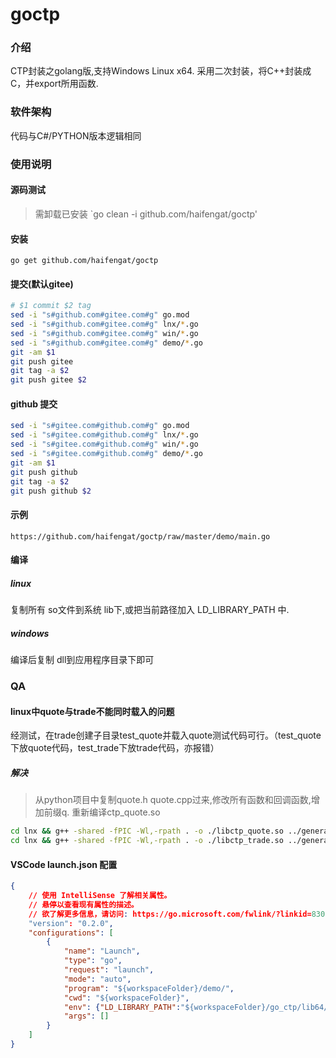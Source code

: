 # goctp

### 介绍
CTP封装之golang版,支持Windows Linux x64.
采用二次封装，将C++封装成C，并export所用函数.

### 软件架构
代码与C#/PYTHON版本逻辑相同

### 使用说明
#### 源码测试
> 需卸载已安装
`go clean -i github.com/haifengat/goctp'
#### 安装
```
go get github.com/haifengat/goctp
```
#### 提交(默认gitee)
```bash
# $1 commit $2 tag
sed -i "s#github.com#gitee.com#g" go.mod
sed -i "s#github.com#gitee.com#g" lnx/*.go
sed -i "s#github.com#gitee.com#g" win/*.go
sed -i "s#github.com#gitee.com#g" demo/*.go
git -am $1
git push gitee
git tag -a $2
git push gitee $2
```
#### github 提交
```bash
sed -i "s#gitee.com#github.com#g" go.mod
sed -i "s#gitee.com#github.com#g" lnx/*.go
sed -i "s#gitee.com#github.com#g" win/*.go
sed -i "s#gitee.com#github.com#g" demo/*.go
git -am $1
git push github
git tag -a $2
git push github $2
```

#### 示例
`https://github.com/haifengat/goctp/raw/master/demo/main.go`

#### 编译
##### linux
复制所有 so文件到系统 lib下,或把当前路径加入 LD_LIBRARY_PATH 中.
##### windows
编译后复制 dll到应用程序目录下即可

### QA
#### linux中quote与trade不能同时载入的问题
经测试，在trade创建子目录test_quote并载入quote测试代码可行。（test_quote下放quote代码，test_trade下放trade代码，亦报错）
##### 解决
> 从python项目中复制quote.h quote.cpp过来,修改所有函数和回调函数,增加前缀q. 重新编译ctp_quote.so
```bash
cd lnx && g++ -shared -fPIC -Wl,-rpath . -o ./libctp_quote.so ../generate/quote.cpp  thostmduserapi_se.so && cd ..
cd lnx && g++ -shared -fPIC -Wl,-rpath . -o ./libctp_trade.so ../generate/trade.cpp  thosttraderapi_se.so && cd ..
```

#### VSCode launch.json 配置
```json
{
    // 使用 IntelliSense 了解相关属性。 
    // 悬停以查看现有属性的描述。
    // 欲了解更多信息，请访问: https://go.microsoft.com/fwlink/?linkid=830387
    "version": "0.2.0",
    "configurations": [
        {
            "name": "Launch",
            "type": "go",
            "request": "launch",
            "mode": "auto",
            "program": "${workspaceFolder}/demo/",
            "cwd": "${workspaceFolder}",
            "env": {"LD_LIBRARY_PATH":"${workspaceFolder}/go_ctp/lib64/"},
            "args": []
        }
    ]
}
```